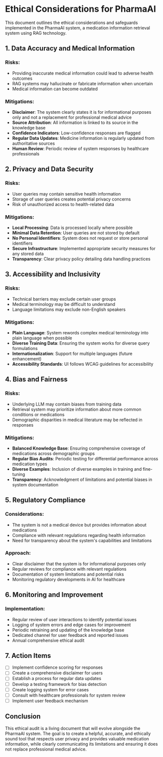 # Ethical Considerations for PharmaAI

This document outlines the ethical considerations and safeguards implemented in the PharmaAI system, a medication information retrieval system using RAG technology.

## 1. Data Accuracy and Medical Information

### Risks:
- Providing inaccurate medical information could lead to adverse health outcomes
- RAG systems may hallucinate or fabricate information when uncertain
- Medical information can become outdated

### Mitigations:
- **Disclaimer**: The system clearly states it is for informational purposes only and not a replacement for professional medical advice
- **Source Attribution**: All information is linked to its source in the knowledge base
- **Confidence Indicators**: Low-confidence responses are flagged
- **Regular Data Updates**: Medicine information is regularly updated from authoritative sources
- **Human Review**: Periodic review of system responses by healthcare professionals

## 2. Privacy and Data Security

### Risks:
- User queries may contain sensitive health information
- Storage of user queries creates potential privacy concerns
- Risk of unauthorized access to health-related data

### Mitigations:
- **Local Processing**: Data is processed locally where possible
- **Minimal Data Retention**: User queries are not stored by default
- **No Personal Identifiers**: System does not request or store personal identifiers
- **Secure Infrastructure**: Implemented appropriate security measures for any stored data
- **Transparency**: Clear privacy policy detailing data handling practices

## 3. Accessibility and Inclusivity

### Risks:
- Technical barriers may exclude certain user groups
- Medical terminology may be difficult to understand
- Language limitations may exclude non-English speakers

### Mitigations:
- **Plain Language**: System rewords complex medical terminology into plain language when possible
- **Diverse Training Data**: Ensuring the system works for diverse query formulations
- **Internationalization**: Support for multiple languages (future enhancement)
- **Accessibility Standards**: UI follows WCAG guidelines for accessibility

## 4. Bias and Fairness

### Risks:
- Underlying LLM may contain biases from training data
- Retrieval system may prioritize information about more common conditions or medications
- Demographic disparities in medical literature may be reflected in responses

### Mitigations:
- **Balanced Knowledge Base**: Ensuring comprehensive coverage of medications across demographic groups
- **Regular Bias Audits**: Periodic testing for differential performance across medication types
- **Diverse Examples**: Inclusion of diverse examples in training and fine-tuning
- **Transparency**: Acknowledgment of limitations and potential biases in system documentation

## 5. Regulatory Compliance

### Considerations:
- The system is not a medical device but provides information about medications
- Compliance with relevant regulations regarding health information
- Need for transparency about the system's capabilities and limitations

### Approach:
- Clear disclaimer that the system is for informational purposes only
- Regular reviews for compliance with relevant regulations
- Documentation of system limitations and potential risks
- Monitoring regulatory developments in AI for healthcare

## 6. Monitoring and Improvement

### Implementation:
- Regular review of user interactions to identify potential issues
- Logging of system errors and edge cases for improvement
- Periodic retraining and updating of the knowledge base
- Dedicated channel for user feedback and reported issues
- Annual comprehensive ethical audit

## 7. Action Items

- [ ] Implement confidence scoring for responses
- [ ] Create a comprehensive disclaimer for users
- [ ] Establish a process for regular data updates
- [ ] Develop a testing framework for bias detection
- [ ] Create logging system for error cases
- [ ] Consult with healthcare professionals for system review
- [ ] Implement user feedback mechanism

## Conclusion

This ethical audit is a living document that will evolve alongside the PharmaAI system. The goal is to create a helpful, accurate, and ethically sound tool that respects user privacy and provides valuable medication information, while clearly communicating its limitations and ensuring it does not replace professional medical advice.